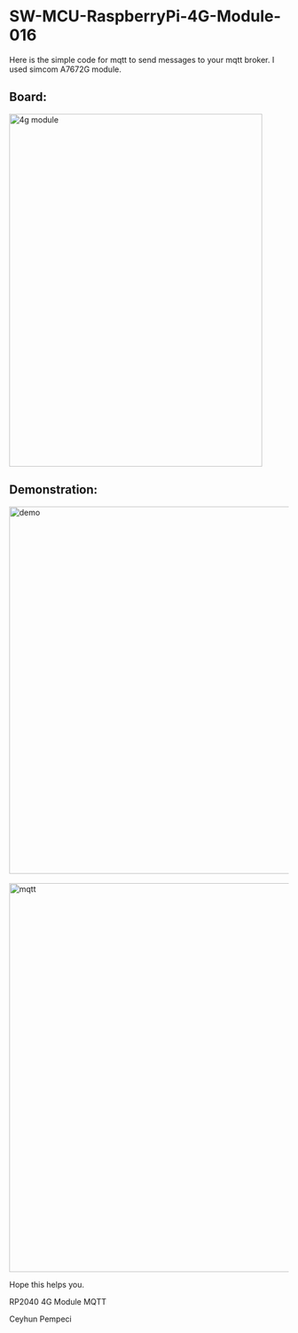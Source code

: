 # SW-MCU-RaspberryPi-4G-Module-016

Here is the simple code for mqtt to send messages to your mqtt broker. I used simcom A7672G module.

## Board:

<img width="456" height="636" alt="4g module" src="https://github.com/user-attachments/assets/e88683d3-61fd-4c50-864b-7a45a3b13f00" />


## Demonstration:

<img width="522" height="662" alt="demo" src="https://github.com/user-attachments/assets/bc7a43b9-f508-497b-9e46-124e04585bd3" />

<br>
<br>

<img width="1312" height="701" alt="mqtt" src="https://github.com/user-attachments/assets/fc1c4578-2ef3-4e5c-8667-9ec31a0ce8a3" />


Hope this helps you.

RP2040 4G Module MQTT

Ceyhun Pempeci
